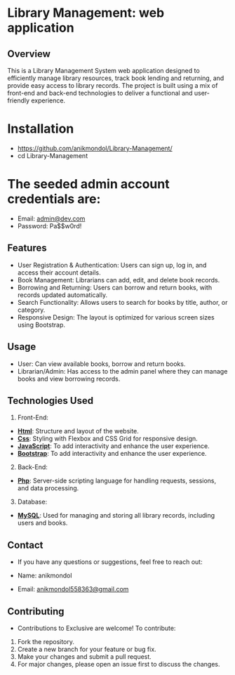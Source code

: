 # Library Management: web application

## Overview

This is a Library Management System web application designed to efficiently manage library resources, track book lending and returning, and provide easy access to library records. The project is built using a mix of front-end and back-end technologies to deliver a functional and user-friendly experience.

# Installation

- https://github.com/anikmondol/Library-Management/
- cd Library-Management


# The seeded admin account credentials are:

- Email: admin@dev.com
- Password: Pa$$w0rd!

## Features

- User Registration & Authentication: Users can sign up, log in, and access their account details.
- Book Management: Librarians can add, edit, and delete book records.
- Borrowing and Returning: Users can borrow and return books, with records updated automatically.
- Search Functionality: Allows users to search for books by title, author, or category.
- Responsive Design: The layout is optimized for various screen sizes using Bootstrap.



## Usage

- User: Can view available books, borrow and return books.
- Librarian/Admin: Has access to the admin panel where they can manage books and view borrowing records.


## Technologies Used

1. Front-End:

- **[Html](https://html.com/)**:  Structure and layout of the website.
- **[Css](https://www.w3.org/Style/CSS/)**:  Styling with Flexbox and CSS Grid for responsive design.
- **[JavaScript](https://www.javascript.com/)**: To add interactivity and enhance the user experience.
- **[Bootstrap](https://getbootstrap.com/)**: To add interactivity and enhance the user experience.


2. Back-End:

- **[Php](https://www.php.net/)**:  Server-side scripting language for handling requests, sessions, and data processing.


3. Database:

- **[MySQL](https://www.mysql.com/)**:  Used for managing and storing all library records, including users and books.


## Contact
- If you have any questions or suggestions, feel free to reach out:

- Name: anikmondol
- Email: anikmondol558363@gmail.com


## Contributing

- Contributions to Exclusive are welcome! To contribute:

1. Fork the repository.
2. Create a new branch for your feature or bug fix.
3. Make your changes and submit a pull request.
4. For major changes, please open an issue first to discuss the changes.
